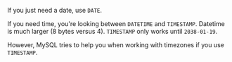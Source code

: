 If you just need a date, use `DATE`.

If you need time, you're looking between `DATETIME` and `TIMESTAMP`. Datetime is much larger (8 bytes versus 4). `TIMESTAMP` only works until `2038-01-19`.

However, MySQL tries to help you when working with timezones if you use `TIMESTAMP`. 